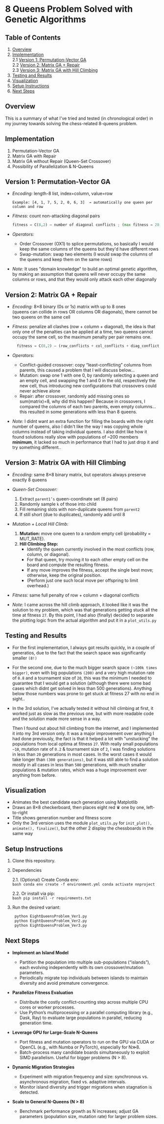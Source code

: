 # 8 Queens Problem Solved with Genetic Algorithms

## Table of Contents

1. [Overview](#overview)  
2. [Implementation](#implementation)  
   2.1 [Version 1: Permutation-Vector GA](#version-1-permutation-vector-ga)  
   2.2 [Version 2: Matrix GA + Repair](#version-2-matrix-ga--repair)  
   2.3 [Version 3: Matrix GA with Hill Climbing](#version-3-matrix-ga-with-hill-climbing)  
3. [Testing and Results](#testing-and-results)  
4. [Visualization](#visualization)  
5. [Setup Instructions](#setup-instructions)  
6. [Next Steps](#next-steps)  

## Overview

This is a summary of what I've tried and tested (in chronological order) in my journey towards solving the chess-related 8-queens problem.

## Implementation

1. Permutation-Vector GA
2. Matrix GA with Repair
3. Matrix GA without Repair (Queen-Set Crossover)
4. Possibility of Parallelization & N-Queens

## Version 1: Permutation-Vector GA
- *Encoding:* length-8 list, index=column, value=row  
  ```
  Example: [4, 1, 7, 5, 2, 0, 6, 3]  → automatically one queen per column and row
  ```

- *Fitness:* count non-attacking diagonal pairs  
  ```python
  fitness = C(8,2) – number of diagonal conflicts ; (max fitness = 28)
  ```  
  

- *Operators:*
  - Order Crossover (OX1) to splice permutations, so basically I would keep the same columns of the queens but they'd have different rows
  -  Swap-mutation: swap two elements (I would swap the columns of the queens and keep them on the same rows)


- *Note:* It uses "domain knowledge" to build an optimal genetic algorithm, by making an assumption that queens will never occupy the same columns or rows,
and that they would only attack each other diagonally

## Version 2: Matrix GA + Repair
- *Encoding:* 8×8 binary (0s or 1s) matrix with up to 8 ones  
  (queens can collide in rows OR columns OR diagonals), there cannot be two queens on the same cell
  
- *Fitness:* penalize all clashes (row + column + diagonal), the idea is that only one of the penalties can be applied at a time,
  two queens cannot occupy the same cell, so the maximum penalty per pair remains one.   
  ```python
    fitness = C(8,2) – (row_conflicts + col_conflicts + diag_conflicts) ; max fitness is still 28
  ```
  
- *Operators:*
  - Conflict-guided crossover: copy “least-conflicting” columns from parents, this caused a problem that I will discuss below...
  - Mutation: swap one 1 with one 0, by randomly selecting a queen and an empty cell, and swapping the 1 and 0 in the old, respectively the new cell, thus introducing new configurations that crossovers could never achieve alone
  - Repair: after crossover, randomly add missing ones so sum(matrix)=8, why did this happen? 
    Because in crossovers, I compared the columns of each two parents, even empty columns... this resulted in some generations with less than 8 queens.
   

- *Note:* I didnt want an extra function for filling the boards with the right number of queens, also I didn't like the way I was copying whole columns instead of taking individual queens. I also didnt like how it found solutions really slow with populations of ~200 members **minimum**, it lacked so much in performance that I had to just drop it and try something different..

## Version 3: Matrix GA with Hill Climbing
- *Encoding:* same 8×8 binary matrix, but operators always preserve exactly 8 queens

- *Queen-Set Crossover:*
  1. Extract `parent1’s` queen-coordinate set (8 pairs)
  2. Randomly sample `k` of those into child
  3. Fill remaining slots with non-duplicate queens from `parent2`
  4. If still short (due to duplicates), randomly add until 8

- *Mutation + Local Hill Climb:*
  1. **Mutation:** move one queen to a random empty cell (probability = MUT_RATE).  
  2. **Hill Climbing Step:**  
     - Identify the queen currently involved in the most conflicts (row, column, or diagonal).  
     - For that queen, try moving it to each other empty cell on the board and compute the resulting fitness.  
     - If any move improves the fitness, accept the single best move; otherwise, keep the original position.  
     - (Perform just one such local move per offspring to limit overhead.)

- *Fitness:* same full penalty of row + column + diagonal conflicts

- *Note:* I came across the hill climb approach, it looked like it was the solution to my problem, which was that generations getting stuck all the time at fitness `27`.
  By this point, I had also (finally) decided to separate the plotting logic from the actual algorithm and put it in a `plot_utils.py`


## Testing and Results

- For the first implementation, I always got results quickly, in a couple of generatios, due to the fact that the search space was significantly smaller `(8!)`

- For the second one, due to the much bigger search space `(~100k times bigger)`, even with big populations `(200)` and a very high mutation rate of `0.8` and a tournament size of `20`, this was the
  minimum I needed to guarantee that I would get a solution (although there were some bad cases which didnt get solved in less than 500 generations).
  Anything below those numbers was prone to get stuck at fitness 27 with no end in sight..

- In the 3rd solution, I've actually tested it without hill climbing at first, it worked just as slow as the previous one, but with more readable code and the solution made more sense in a way.
  
  Then I found out about hill climbing from the internet, and I implemented it into my 3rd version only. It was a major improvement over anything I had done previously, the fact is that it helped a lot with "unstucking" the populations from
  local optima at fitness `27`. With really small populations `~10`, mutation rate of `0.2` & tournament size of `2`, I was finding solutions in less than `20` generations in most cases. In the worst cases it would take longer than `(300 generations)`, but it was still able to find a solution mostly in all cases in less than `500` generations, with much smaller populations & mutation rates, which was a huge improvement over anything from before.

## Visualization

- Animates the best candidate each generation using Matplotlib  
- Draws an 8×8 checkerboard, then places eight red ♛ one by one, left-to-right  
- Title shows generation number and fitness score  
- Only the 3rd version uses the module `plot_utils.py` for `init_plot(), animate(), finalize()`, but the other 2 display the chessboards in the same way


## Setup Instructions

1. Clone this repository.
2. Dependencies  

   2.1. (Optional) Create Conda env:  
       ```bash
         conda env create -f environment.yml
         conda activate nnproject
       ```
   
   2.2. Or install via pip:  
       ```bash
         pip install -r requirements.txt
       ```


4. Run the desired variant:

    ```python
     python EightQueensProblem_Ver1.py
     python EightQueensProblem_Ver2.py
     python EightQueensProblem_Ver3.py
    ```

## Next Steps

- **Implement an Island Model**  
  - Partition the population into multiple sub-populations (“islands”), each evolving independently with its own crossover/mutation parameters.  
  - Periodically migrate top individuals between islands to maintain diversity and avoid premature convergence.

- **Parallelize Fitness Evaluation**  
  - Distribute the costly conflict-counting step across multiple CPU cores or worker processes.  
  - Use Python’s multiprocessing or a parallel computing library (e.g., Dask, Ray) to evaluate large populations in parallel, reducing generation time.

- **Leverage GPU for Large-Scale N-Queens**  
  - Port fitness and mutation operators to run on the GPU via CUDA or OpenCL (e.g., with Numba or PyTorch), especially for N≫8.  
  - Batch-process many candidate boards simultaneously to exploit SIMD parallelism. Useful for bigger problems (N > 8).

- **Dynamic Migration Strategies**  
  - Experiment with migration frequency and size: synchronous vs. asynchronous migration, fixed vs. adaptive intervals.  
  - Monitor island diversity and trigger migrations when stagnation is detected.

- **Scale to General N-Queens (N > 8)**  
  - Benchmark performance growth as N increases; adjust GA parameters (population size, mutation rate) for larger problem sizes.  

